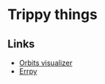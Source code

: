# Trippy things
## Links
- [Orbits visualizer](http://iacopoapps.appspot.com/hopalongwebgl/)
- [Errpy](http://erppy.co/)